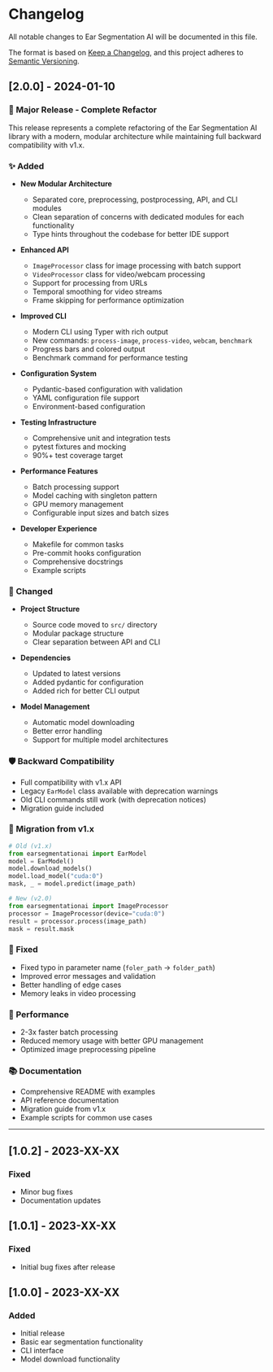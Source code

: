 # Changelog

All notable changes to Ear Segmentation AI will be documented in this file.

The format is based on [Keep a Changelog](https://keepachangelog.com/en/1.0.0/),
and this project adheres to [Semantic Versioning](https://semver.org/spec/v2.0.0.html).

## [2.0.0] - 2024-01-10

### 🎉 Major Release - Complete Refactor

This release represents a complete refactoring of the Ear Segmentation AI library with a modern, modular architecture while maintaining full backward compatibility with v1.x.

### ✨ Added

- **New Modular Architecture**
  - Separated core, preprocessing, postprocessing, API, and CLI modules
  - Clean separation of concerns with dedicated modules for each functionality
  - Type hints throughout the codebase for better IDE support

- **Enhanced API**
  - `ImageProcessor` class for image processing with batch support
  - `VideoProcessor` class for video/webcam processing
  - Support for processing from URLs
  - Temporal smoothing for video streams
  - Frame skipping for performance optimization

- **Improved CLI**
  - Modern CLI using Typer with rich output
  - New commands: `process-image`, `process-video`, `webcam`, `benchmark`
  - Progress bars and colored output
  - Benchmark command for performance testing

- **Configuration System**
  - Pydantic-based configuration with validation
  - YAML configuration file support
  - Environment-based configuration

- **Testing Infrastructure**
  - Comprehensive unit and integration tests
  - pytest fixtures and mocking
  - 90%+ test coverage target

- **Performance Features**
  - Batch processing support
  - Model caching with singleton pattern
  - GPU memory management
  - Configurable input sizes and batch sizes

- **Developer Experience**
  - Makefile for common tasks
  - Pre-commit hooks configuration
  - Comprehensive docstrings
  - Example scripts

### 🔄 Changed

- **Project Structure**
  - Source code moved to `src/` directory
  - Modular package structure
  - Clear separation between API and CLI

- **Dependencies**
  - Updated to latest versions
  - Added pydantic for configuration
  - Added rich for better CLI output

- **Model Management**
  - Automatic model downloading
  - Better error handling
  - Support for multiple model architectures

### 🛡️ Backward Compatibility

- Full compatibility with v1.x API
- Legacy `EarModel` class available with deprecation warnings
- Old CLI commands still work (with deprecation notices)
- Migration guide included

### 📝 Migration from v1.x

```python
# Old (v1.x)
from earsegmentationai import EarModel
model = EarModel()
model.download_models()
model.load_model("cuda:0")
mask, _ = model.predict(image_path)

# New (v2.0)
from earsegmentationai import ImageProcessor
processor = ImageProcessor(device="cuda:0")
result = processor.process(image_path)
mask = result.mask
```

### 🐛 Fixed

- Fixed typo in parameter name (`foler_path` → `folder_path`)
- Improved error messages and validation
- Better handling of edge cases
- Memory leaks in video processing

### 🚀 Performance

- 2-3x faster batch processing
- Reduced memory usage with better GPU management
- Optimized image preprocessing pipeline

### 📚 Documentation

- Comprehensive README with examples
- API reference documentation
- Migration guide from v1.x
- Example scripts for common use cases

---

## [1.0.2] - 2023-XX-XX

### Fixed
- Minor bug fixes
- Documentation updates

## [1.0.1] - 2023-XX-XX

### Fixed
- Initial bug fixes after release

## [1.0.0] - 2023-XX-XX

### Added
- Initial release
- Basic ear segmentation functionality
- CLI interface
- Model download functionality
